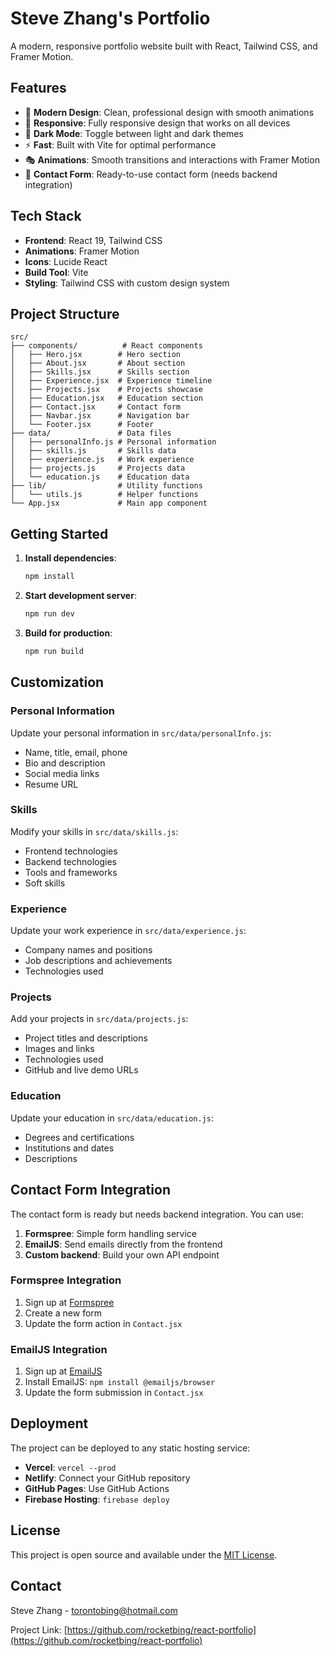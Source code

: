# Steve Zhang's Portfolio

A modern, responsive portfolio website built with React, Tailwind CSS, and Framer Motion.

## Features

- 🎨 **Modern Design**: Clean, professional design with smooth animations
- 📱 **Responsive**: Fully responsive design that works on all devices
- 🌙 **Dark Mode**: Toggle between light and dark themes
- ⚡ **Fast**: Built with Vite for optimal performance
- 🎭 **Animations**: Smooth transitions and interactions with Framer Motion
- 📧 **Contact Form**: Ready-to-use contact form (needs backend integration)

## Tech Stack

- **Frontend**: React 19, Tailwind CSS
- **Animations**: Framer Motion
- **Icons**: Lucide React
- **Build Tool**: Vite
- **Styling**: Tailwind CSS with custom design system

## Project Structure

```
src/
├── components/          # React components
│   ├── Hero.jsx        # Hero section
│   ├── About.jsx       # About section
│   ├── Skills.jsx      # Skills section
│   ├── Experience.jsx  # Experience timeline
│   ├── Projects.jsx    # Projects showcase
│   ├── Education.jsx   # Education section
│   ├── Contact.jsx     # Contact form
│   ├── Navbar.jsx      # Navigation bar
│   └── Footer.jsx      # Footer
├── data/               # Data files
│   ├── personalInfo.js # Personal information
│   ├── skills.js       # Skills data
│   ├── experience.js   # Work experience
│   ├── projects.js     # Projects data
│   └── education.js    # Education data
├── lib/                # Utility functions
│   └── utils.js        # Helper functions
└── App.jsx             # Main app component
```

## Getting Started

1. **Install dependencies**:
   ```bash
   npm install
   ```

2. **Start development server**:
   ```bash
   npm run dev
   ```

3. **Build for production**:
   ```bash
   npm run build
   ```

## Customization

### Personal Information
Update your personal information in `src/data/personalInfo.js`:
- Name, title, email, phone
- Bio and description
- Social media links
- Resume URL

### Skills
Modify your skills in `src/data/skills.js`:
- Frontend technologies
- Backend technologies
- Tools and frameworks
- Soft skills

### Experience
Update your work experience in `src/data/experience.js`:
- Company names and positions
- Job descriptions and achievements
- Technologies used

### Projects
Add your projects in `src/data/projects.js`:
- Project titles and descriptions
- Images and links
- Technologies used
- GitHub and live demo URLs

### Education
Update your education in `src/data/education.js`:
- Degrees and certifications
- Institutions and dates
- Descriptions

## Contact Form Integration

The contact form is ready but needs backend integration. You can use:

1. **Formspree**: Simple form handling service
2. **EmailJS**: Send emails directly from the frontend
3. **Custom backend**: Build your own API endpoint

### Formspree Integration
1. Sign up at [Formspree](https://formspree.io/)
2. Create a new form
3. Update the form action in `Contact.jsx`

### EmailJS Integration
1. Sign up at [EmailJS](https://www.emailjs.com/)
2. Install EmailJS: `npm install @emailjs/browser`
3. Update the form submission in `Contact.jsx`

## Deployment

The project can be deployed to any static hosting service:

- **Vercel**: `vercel --prod`
- **Netlify**: Connect your GitHub repository
- **GitHub Pages**: Use GitHub Actions
- **Firebase Hosting**: `firebase deploy`

## License

This project is open source and available under the [MIT License](LICENSE).

## Contact

Steve Zhang - torontobing@hotmail.com

Project Link: [https://github.com/rocketbing/react-portfolio](https://github.com/rocketbing/react-portfolio)